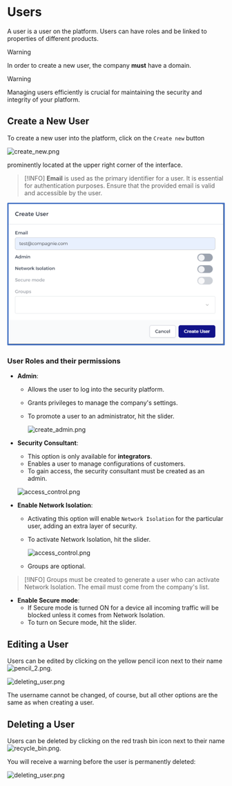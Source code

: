 # Users

A user is a user on the platform. Users can have roles and be linked to properties of different products.

> [!WARNING]
> In order to create a new user, the company **must** have a domain.

> [!WARNING]
> Managing users efficiently is crucial for maintaining the security and integrity of your platform. 


## Create a New User
To create a new user into the platform, click on the `Create new`  button

![create_new.png](/create_new.png)

prominently located at the upper right corner of the interface.

> [!INFO]
> **Email** is used as the primary identifier for a user. It is essential for authentication purposes. Ensure that the provided email is valid and accessible by the user. 

![newuser_2.png](newuser_2.png)

### User Roles and their permissions

- **Admin**:
  - Allows the user to log into the security platform.
  - Grants privileges to manage the company's settings.
  - To promote a user to an administrator, hit the slider.

    ![create_admin.png](/create_admin.png ':size=500x350')



- **Security Consultant**:
   - This option is only available for **integrators**.
   - Enables a user to manage configurations of customers.
   - To gain access, the security consultant must be created as an admin.

    ![access_control.png](/security_consultant.png ':size=500x350')
  
- **Enable Network Isolation**:
  - Activating this option will enable `Network Isolation` for the particular user, adding an extra layer of security.
  - To activate Network Isolation, hit the slider.
  
    ![access_control.png](/access_control.png ':size=500x350')
  - Groups are optional. 

> [!INFO]
>  Groups must be created to generate a user who can activate Network Isolation.
> The email must come from the company's list. 

  
- **Enable Secure mode**:
  - If Secure mode is turned ON for a device all incoming traffic will be blocked unless it comes from Network Isolation.
  - To turn on Secure mode, hit the slider.

 ## Editing a User
  
 Users can be edited by clicking on the yellow pencil icon next to their name ![pencil_2.png](/pencil_2.png).
 
  ![deleting_user.png](/edit_user.png ':size=500x350')
  
  The username cannot be changed, of course, but all other options are the same as when creating a user.
  
## Deleting a User

 Users can be deleted by clicking on the red trash bin icon next to their name ![recycle_bin.png](/recycle_bin.png).
 
 You will receive a warning before the user is permanently deleted:
 
 ![deleting_user.png](/deleting_user.png ':size=500')
  